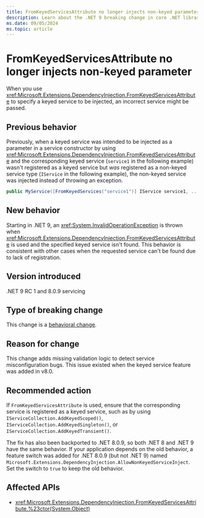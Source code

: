```yaml
---
title: FromKeyedServicesAttribute no longer injects non-keyed parameter
description: Learn about the .NET 9 breaking change in core .NET libraries (dependency injection) where FromKeyedServicesAttribute no longer injects a non-keyed parameter.
ms.date: 09/05/2024
ms.topic: article
---
```

# FromKeyedServicesAttribute no longer injects non-keyed parameter

When you use <xref:Microsoft.Extensions.DependencyInjection.FromKeyedServicesAttribute> to specify a keyed service to be injected, an incorrect service might be passed.

## Previous behavior

Previously, when a keyed service was intended to be injected as a parameter in a service constructor by using <xref:Microsoft.Extensions.DependencyInjection.FromKeyedServicesAttribute> and the corresponding keyed service (`service1` in the following example) wasn't registered as a keyed service but *was* registered as a non-keyed service type (`IService` in the following example), the non-keyed service was injected instead of throwing an exception.

```csharp
public MyService([FromKeyedServices("service1")] IService service1, ...
```

## New behavior

Starting in .NET 9, an <xref:System.InvalidOperationException> is thrown when <xref:Microsoft.Extensions.DependencyInjection.FromKeyedServicesAttribute> is used and the specified keyed service isn't found. This behavior is consistent with other cases when the requested service can't be found due to lack of registration.

## Version introduced

.NET 9 RC 1 and 8.0.9 servicing

## Type of breaking change

This change is a [behavioral change](../../categories.md#behavioral-change).

## Reason for change

This change adds missing validation logic to detect service misconfiguration bugs. This issue existed when the keyed service feature was added in v8.0.

## Recommended action

If `FromKeyedServicesAttribute` is used, ensure that the corresponding service is registered as a keyed service, such as by using     `IServiceCollection.AddKeyedScoped()`, `IServiceCollection.AddKeyedSingleton()`, or `IServiceCollection.AddKeyedTransient()`.

The fix has also been backported to .NET 8.0.9, so both .NET 8 and .NET 9 have the same behavior. If your application depends on the old behavior, a feature switch was added for .NET 8.0.9 (but not .NET 9) named `Microsoft.Extensions.DependencyInjection.AllowNonKeyedServiceInject`. Set the switch to `true` to keep the old behavior.

## Affected APIs

- <xref:Microsoft.Extensions.DependencyInjection.FromKeyedServicesAttribute.%23ctor(System.Object)>
